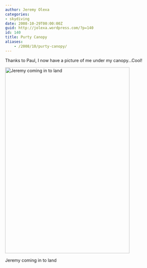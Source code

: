 ```yaml
---
author: Jeremy Olexa
categories:
- skydiving
date: 2008-10-29T00:00:00Z
guid: http://jolexa.wordpress.com/?p=140
id: 140
title: Purty Canopy
aliases:
    - /2008/10/purty-canopy/
---
```


Thanks to Paul, I now have a picture of me under my canopy&#8230;Cool!

<div id="attachment_141" style="width: 413px" class="wp-caption aligncenter">
  <a href="https://blog.jolexa.net/wp-content/uploads/2008/10/n56001245_35124676_7665.jpg"><img class="size-full wp-image-141" title="landing_canopy" src="https://blog.jolexa.net/wp-content/uploads/2008/10/n56001245_35124676_7665.jpg" alt="Jeremy coming in to land" width="403" height="604" /></a>
  
  <p class="wp-caption-text">
    Jeremy coming in to land
  </p>
</div>